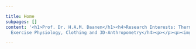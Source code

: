 ```yaml
---

title: Home
subpages: []
content: '<h1>Prof. Dr. H.A.M. Daanen</h1><h4>Research Interests: Thermal Physiology,
  Exercise Physiology, Clothing and 3D-Anthropometry</h4><p></p><p><img src="images/heindaanen21.jpg"></p>'

---
```

